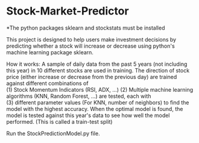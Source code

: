 # Stock-Market-Predictor
*The python packages sklearn and stockstats must be installed

This project is designed to help users make investment decisions by predicting whether a stock will increase or decrease using python's
machine learning package sklearn. 

How it works:
A sample of daily data from the past 5 years (not including this year) in 10 different stocks are used in training.
The direction of stock price (either increase or decrease from the previous day) are trained against different combinations of  
(1) Stock Momentum Indicators (RSI, ADX, ...)
(2) Multiple machine learning algorithms (KNN, Random Forest, ...) are tested, each with  
(3) different parameter values (For KNN, number of neighbors) to find the model with the highest accuracy. 
When the optimal model is found, the model is tested against this year's data to see how well the model performed.
(This is called a train-test split)

Run the StockPredictionModel.py file.
